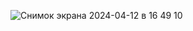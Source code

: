 ![Снимок экрана 2024-04-12 в 16 49 10](https://github.com/flowykk/operating-sys-hse/assets/71427624/929db1b1-8800-40a2-b1cd-ae75dd93f743)
